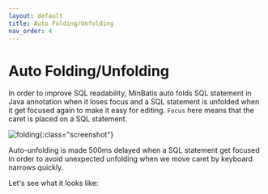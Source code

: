 ```yaml
---
layout: default
title: Auto Folding/Unfolding
nav_order: 4
---
```


# Auto Folding/Unfolding
In order to improve SQL readability, MinBatis auto folds SQL statement in Java annotation when it loses focus
and a SQL statement is unfolded when it get focused again to make it easy for editing.
```Focus``` here means that the caret is placed on a SQL statement.

![folding](/assets/images/auto-folding-unfolding/folding.png){:class="screenshot"}

Auto-unfolding is made 500ms delayed when a SQL statement get focused in order to avoid unexpected unfolding when we move caret by keyboard narrows quickly.

Let's see what it looks like:

<div class="realtime">
    <script src="https://fast.wistia.com/embed/medias/3t8zjejn0q.jsonp" async></script><script src="https://fast.wistia.com/assets/external/E-v1.js" async></script><div class="wistia_responsive_padding" style="padding:72.81% 0 0 0;position:relative;"><div class="wistia_responsive_wrapper" style="height:100%;left:0;position:absolute;top:0;width:100%;"><div class="wistia_embed wistia_async_3t8zjejn0q videoFoam=true" style="height:100%;position:relative;width:100%"><div class="wistia_swatch" style="height:100%;left:0;opacity:0;overflow:hidden;position:absolute;top:0;transition:opacity 200ms;width:100%;"><img src="https://fast.wistia.com/embed/medias/3t8zjejn0q/swatch" style="filter:blur(5px);height:100%;object-fit:contain;width:100%;" alt="" aria-hidden="true" onload="this.parentNode.style.opacity=1;" /></div></div></div></div>
</div>